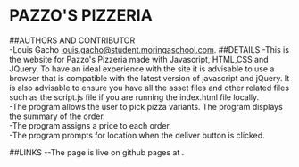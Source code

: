 # PAZZO'S PIZZERIA  
##AUTHORS AND CONTRIBUTOR  
-Louis Gacho louis.gacho@student.moringaschool.com.
##DETAILS
-This is the website for Pazzo's Pizzeria made with Javascript, HTML,CSS and JQuery. To have an ideal experience with the site it is advisable to use a browser that is compatible with the latest version of javascript and jQuery. It is also advisable to ensure you have all the asset files and other related files such as the script.js file if you are running the index.html file locally.  
-The program allows the user to pick pizza variants. The program displays the summary of the order.  
-The program assigns a price to each order.  
-The program prompts for location when the deliver button is clicked.  
    
##LINKS
--The page is live on github pages at 	.
